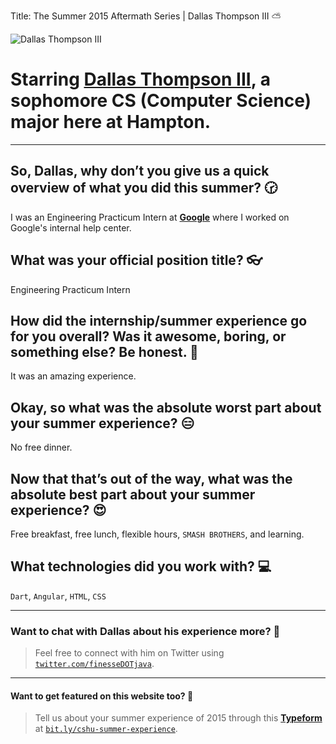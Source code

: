 Title: The Summer 2015 Aftermath Series | Dallas Thompson III ⛅️

<img src="https://pbs.twimg.com/profile_images/635165193547419648/0CTKoPlB_400x400.jpg" title="Dallas Thompson III" class="aligncenter">

# Starring <a href="http://www.twitter.com/finesseDOTjava" target="_blank" title="Twitter - Dallas Thompson III">Dallas Thompson III</a>, a sophomore CS (Computer Science) major here at Hampton.

* * *

## So, Dallas, why don’t you give us a quick overview of what you did this summer? 🕝

I was an Engineering Practicum Intern at <a href="http://google.com" title="Google" target="_blank">**Google**</a> where I worked on Google's internal help center.

## What was your official position title? 👓

Engineering Practicum Intern

## How did the internship/summer experience go for you overall? Was it awesome, boring, or something else? Be honest. 💭

It was an amazing experience.

## Okay, so what was the absolute worst part about your summer experience? 😑

No free dinner.

## Now that that’s out of the way, what was the absolute best part about your summer experience? 😍

Free breakfast, free lunch, flexible hours, `SMASH BROTHERS`, and learning.

## **What technologies did you work with?** 💻

`Dart`, `Angular`, `HTML`, `CSS`

* * *

### Want to chat with Dallas about his experience more? 📲

> Feel free to connect with him on Twitter using <a href="http://www.twitter.com/finesseDOTjava" target="_blank" title="Twitter - Dallas Thompson III">`twitter.com/finesseDOTjava`</a>.

* * *

#### Want to get featured on this website too? 📝

> Tell us about your summer experience of 2015 through this <a href="http://bit.ly/cshu-summer-experience" target="_blank" title="Typeform - Summer 2015 Experience">**Typeform**</a> at <a href="http://bit.ly/cshu-summer-experience" target="_blank" title="Typeform - Summer 2015 Experience Link">`bit.ly/cshu-summer-experience`</a>.
